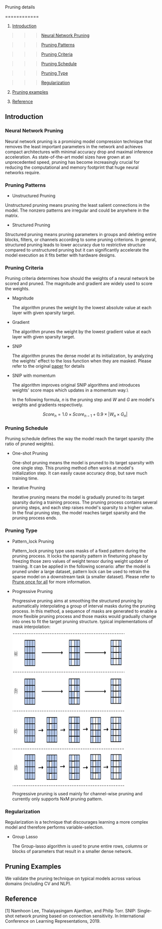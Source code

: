 Pruning details

============




 

1. [Introduction](#introduction)




 

>>>[Neural Network Pruning](#neural-network-pruning)




 

>>>[Pruning Patterns](#pruning-patterns)




 

>>>[Pruning Criteria](#pruning-criteria)




 

>>>[Pruning Schedule](#pruning-schedule)




 

>>>[Pruning Type](#pruning-type)




 

>>>[Regularization](#regularization)






 

2. [Pruning examples](#examples)




 

3. [Reference](#reference)




 

## Introduction




 

### Neural Network Pruning

Neural network pruning is a promising model compression technique that removes the least important parameters in the network and achieves compact architectures with minimal accuracy drop and maximal inference acceleration. As state-of-the-art model sizes have grown at an unprecedented speed, pruning has become increasingly crucial for reducing the computational and memory footprint that huge neural networks require.





 

### Pruning Patterns



 

- Unstructured Pruning



 

Unstructured pruning means pruning the least salient connections in the model. The nonzero patterns are irregular and could be anywhere in the matrix.



 

- Structured Pruning



 

Structured pruning means pruning parameters in groups and deleting entire blocks, filters, or channels according to some pruning criterions. In general, structured pruning leads to lower accuracy due to restrictive structure compared to unstructured pruning but it can significantly accelerate the model execution as it fits better with hardware designs.







 

### Pruning Criteria




 

Pruning criteria determines how should the weights of a neural network be scored and pruned. The magnitude and gradient are widely used to score the weights.



 

- Magnitude



 

  The algorithm prunes the weight by the lowest absolute value at each layer with given sparsity target.



 

- Gradient


 

  The algorithm prunes the weight by the lowest gradient value at each layer with given sparsity target.


 

- SNIP



 

  The algorithm prunes the dense model at its initialization, by analyzing the weights' effect to the loss function when they are masked. Please refer to the original [paper](https://arxiv.org/abs/1810.02340) for details



 

- SNIP with momentum



 

  The algorithm improves original SNIP algorithms and introduces weights' score maps which updates in a momentum way.\

  In the following formula, $n$ is the pruning step and $W$ and $G$ are model's weights and gradients respectively.

  $$Score_{n} = 1.0 \times Score_{n-1} + 0.9 \times |W_{n} \times G_{n}|$$




 

### Pruning Schedule



 

Pruning schedule defines the way the model reach the target sparsity (the ratio of pruned weights).



 

- One-shot Pruning



 

  One-shot pruning means the model is pruned to its target sparsity with one single step. This pruning method often works at model's initialization step. It can easily cause accuracy drop, but save much training time.




 

- Iterative Pruning



 

  Iterative pruning means the model is gradually pruned to its target sparsity during a training process. The pruning process contains several pruning steps, and each step raises model's sparsity to a higher value. In the final pruning step, the model reaches target sparsity and the pruning process ends.





 

### Pruning Type




 

- Pattern_lock Pruning



 

  Pattern_lock pruning type uses masks of a fixed pattern during the pruning process. It locks the sparsity pattern in finetuning phase by freezing those zero values of weight tensor during weight update of training. It can be applied in the following scenario: after the model is pruned under a large dataset, pattern lock can be used to retrain the sparse model on a downstream task (a smaller dataset). Please refer to [Prune once for all](https://arxiv.org/pdf/2111.05754.pdf) for more information.



 

- Progressive Pruning





  Progressive pruning aims at smoothing the structured pruning by automatically interpolating a group of interval masks during the pruning process. In this method, a sequence of masks are generated to enable a more flexible pruning process and those masks would gradually change into ones to fit the target pruning structure.
  typical implementations of mask interpolation:
  <div style = "width: 77%; margin-bottom: 2%;">
    <a target="_blank" href="../../docs/source/_static/imgs/pruning/progressive_pruning.png">
      <img src="../../docs/source/_static/imgs/pruning/progressive_pruning.png" alt="Architecture" width=800 height=500>
    </a>
  </div>

  Progressive pruning is used mainly for channel-wise pruning and currently only supports NxM pruning pattern.





 

### Regularization



 

Regularization is a technique that discourages learning a more complex model and therefore performs variable-selection.



 

- Group Lasso



 

  The Group-lasso algorithm is used to prune entire rows, columns or blocks of parameters that result in a smaller dense network.





 

## Pruning Examples


 

We validate the pruning technique on typical models across various domains (including CV and NLP).


 

## Reference


 

[1] Namhoon Lee, Thalaiyasingam Ajanthan, and Philip Torr. SNIP: Single-shot network pruning based on connection sensitivity. In International Conference on Learning Representations, 2019.




 




 

